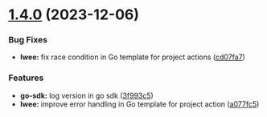 # [1.4.0](https://github.com/lefinal/lwee/compare/v1.3.0...v1.4.0) (2023-12-06)


### Bug Fixes

* **lwee:** fix race condition in Go template for project actions ([cd07fa7](https://github.com/lefinal/lwee/commit/cd07fa7c82a1a62bb54f5766d7d0685229bb0172))


### Features

* **go-sdk:** log version in go sdk ([3f993c5](https://github.com/lefinal/lwee/commit/3f993c5145db36ed1c46445d1f3d82f5e105779d))
* **lwee:** improve error handling in Go template for project action ([a077fc5](https://github.com/lefinal/lwee/commit/a077fc532b4bc69ceada4e2f39b8fa40e24a73ff))

